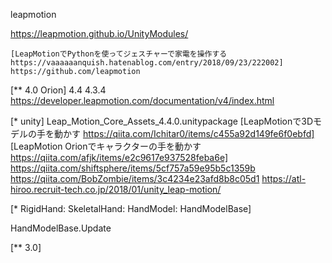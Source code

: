 leapmotion

https://leapmotion.github.io/UnityModules/

	[LeapMotionでPythonを使ってジェスチャーで家電を操作する https://vaaaaaanquish.hatenablog.com/entry/2018/09/23/222002]
	https://github.com/leapmotion

[** 4.0 Orion]
	4.4
	4.3.4
	https://developer.leapmotion.com/documentation/v4/index.html

[* unity]
	Leap_Motion_Core_Assets_4.4.0.unitypackage
	[LeapMotionで3Dモデルの手を動かす https://qiita.com/Ichitar0/items/c455a92d149fe6f0ebfd]
	[LeapMotion Orionでキャラクターの手を動かす https://qiita.com/afjk/items/e2c9617e937528feba6e]
	https://qiita.com/shiftsphere/items/5cf757a59e95b5c1359b
	https://qiita.com/BobZombie/items/3c4234e23afd8b8c05d1
	https://atl-hiroo.recruit-tech.co.jp/2018/01/unity_leap-motion/

[* RigidHand: SkeletalHand: HandModel: HandModelBase]

HandModelBase.Update

[** 3.0]
